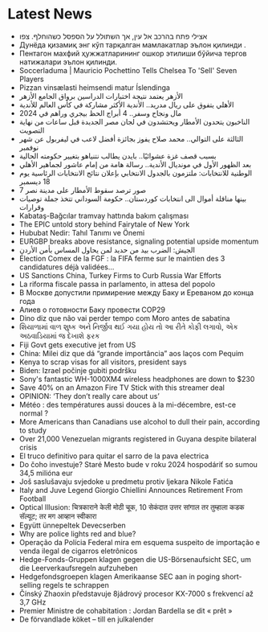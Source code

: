 # Latest News
-  אצילי פתח בהרכב אל עין, אך השתולל על הספסל כשהוחלף. צפו
-  Дунёда қизамиқ энг кўп тарқалган мамлакатлар эълон қилинди .
-  Пентагон махфий ҳужжатларининг ошкор этилиши бўйича тергов натижалари эълон қилинди.
-  Soccerladuma | Mauricio Pochettino Tells Chelsea To 'Sell' Seven Players
-  Pizzan vinsælasti heimsendi matur Íslendinga
-  الأزهر يعتمد نتيجة اختبارات الدراسين برواق الجامع الأزهر
-  الأهلي يتفوق على ريال مدريد.. الأندية الأكثر مشاركة في كأس العالم للأندية
-  مال ونجاح وسفر.. 4 أبراج الحظ بيجري وراهم في 2024
-  الناخبون يتحدون الأمطار ويحتشدون في لجان مصر الجديدة قبل ساعات من نهاية التصويت
-  الثالثة على التوالي.. محمد صلاح يفوز بجائزة أفضل لاعب في ليفربول عن شهر نوفمبر
-  بسبب قصف غزة عشوائيًا.. بايدن يطالب نتنياهو بتغيير حكومته الحالية
-  بعد الظهور الأول في مونديال الأندية.. رسالة هامة من إمام عاشور لجماهير الأهلي
-  الوطنية للانتخابات: ملتزمون بالجدول الانتخابي بإعلان نتائج الانتخابات الرئاسية يوم 18 ديسمبر
-  7 صور ترصد سقوط الأمطار على مدينة نصر
-  بينها مناقلة أموال الى انتخابات كوردستان.. حكومة السوداني تتخذ جملة توصيات وقرارات
-  Kabataş-Bağcılar tramvay hattında bakım çalışması
-  The EPIC untold story behind Fairytale of New York
-  Hububat Nedir: Tahıl Tanımı ve Önemi
-  EURGBP breaks above resistance, signaling potential upside momentum
-  الجيش: الضرب بيد من حديد لمن يحاول المساس بأمن الأردن
-  Élection Comex de la FGF : la FIFA ferme sur le maintien des 3 candidatures déjà validées…
-  US Sanctions China, Turkey Firms to Curb Russia War Efforts
-  La riforma fiscale passa in parlamento, in attesa del popolo
-  В Москве допустили примирение между Баку и Ереваном до конца года
-  Алиев о готовности Баку провести COP29
-  Dino diz que não vai perder tempo com Moro antes de sabatina
-  શિયાળામાં વાળ શુષ્ક અને નિર્જીવ થઈ ગયા હોય તો આ રીતે કોફી લગાવો, એક અઠવાડિયામાં જ દેખાશે ફરક
-  Fiji Govt gets executive jet from US
-  China: Milei diz que dá “grande importância” aos laços com Pequim
-  Kenya to scrap visas for all visitors, president says
-  Biden: Izrael počinje gubiti podršku
-  Sony's fantastic WH-1000XM4 wireless headphones are down to $230
-  Save 40% on an Amazon Fire TV Stick with this streamer deal
-  OPINION: ‘They don’t really care about us’
-  Météo : des températures aussi douces à la mi-décembre, est-ce normal ?
-  More Americans than Canadians use alcohol to dull their pain, according to study
-  Over 21,000 Venezuelan migrants registered in Guyana despite bilateral crisis
-  El truco definitivo para quitar el sarro de la pava electrica
-  Do čoho investuje? Staré Mesto bude v roku 2024 hospodáriť so sumou 34,5 milióna eur
-  Još saslušavaju svjedoke u predmetu protiv ljekara Nikole Fatića
-  Italy and Juve Legend Giorgio Chiellini Announces Retirement From Football
-  Optical Illusion: चित्रकाराने केली मोठी चूक, 10 सेकंदात उत्तर सांगाल तर तुम्हाला कडक सॅल्यूट; तर मग आव्हान स्वीकारा
-  Együtt ünnepeltek Devecserben
-  Why are police lights red and blue?
-  Operação da Polícia Federal mira em esquema suspeito de importação e venda ilegal de cigarros eletrônicos
-  Hedge-Fonds-Gruppen klagen gegen die US-Börsenaufsicht SEC, um die Leerverkaufsregeln aufzuheben
-  Hedgefondsgroepen klagen Amerikaanse SEC aan in poging short-selling regels te schrappen
-  Čínský Zhaoxin představuje 8jádrový procesor KX-7000 s frekvencí až 3,7 GHz
-  Premier Ministre de cohabitation : Jordan Bardella se dit « prêt »
-  De förvandlade köket – till en julkalender
